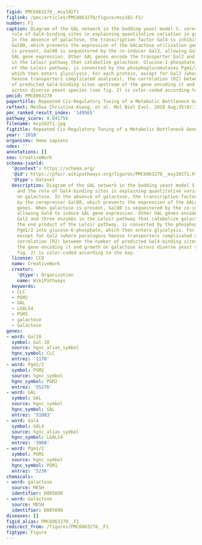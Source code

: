 ```yaml
---
figid: PMC6063270__msy102f1
figlink: /pmc/articles/PMC6063270/figure/msy102-F1/
number: F1
caption: Diagram of the GAL network in the budding yeast model S. cerevisiae and the
  role of Gal4-binding sites in explaining quantitative variation in growth on galactose.
  In the absence of galactose, the transcription factor Gal4 is inhibited by the corepressor
  Gal80, which prevents the expression of the GALactose utilization genes. When galactose
  is present, Gal80 is sequestered by the co-inducer Gal3, allowing Gal4 to induce
  GAL gene expression. Other GAL genes encode the transporter Gal2 and three enzymes
  in the Leloir pathway that catabolize galactose. Glucose-1-phosphate, the end product
  of the Leloir pathway, is converted by the phosphoglucomutases Pgm1/2 into glucose-6-phosphate,
  which then enters glycolysis. For each protein, except for Gal2 (where paralogous
  hexose transporters complicated analyses), the correlation (R2) between the number
  of predicted Gal4-binding sites upstream of the gene encoding it and growth on galactose
  across diverse yeast species (see fig. 2) is color-coded according to the key.
pmcid: PMC6063270
papertitle: Repeated Cis-Regulatory Tuning of a Metabolic Bottleneck Gene during Evolution.
reftext: Meihua Christina Kuang, et al. Mol Biol Evol. 2018 Aug;35(8):1968-1981.
pmc_ranked_result_index: '149565'
pathway_score: 0.841756
filename: msy102f1.jpg
figtitle: Repeated Cis-Regulatory Tuning of a Metabolic Bottleneck Gene during Evolution
year: '2018'
organisms: Homo sapiens
ndex: ''
annotations: []
seo: CreativeWork
schema-jsonld:
  '@context': https://schema.org/
  '@id': https://pfocr.wikipathways.org/figures/PMC6063270__msy102f1.html
  '@type': Dataset
  description: Diagram of the GAL network in the budding yeast model S. cerevisiae
    and the role of Gal4-binding sites in explaining quantitative variation in growth
    on galactose. In the absence of galactose, the transcription factor Gal4 is inhibited
    by the corepressor Gal80, which prevents the expression of the GALactose utilization
    genes. When galactose is present, Gal80 is sequestered by the co-inducer Gal3,
    allowing Gal4 to induce GAL gene expression. Other GAL genes encode the transporter
    Gal2 and three enzymes in the Leloir pathway that catabolize galactose. Glucose-1-phosphate,
    the end product of the Leloir pathway, is converted by the phosphoglucomutases
    Pgm1/2 into glucose-6-phosphate, which then enters glycolysis. For each protein,
    except for Gal2 (where paralogous hexose transporters complicated analyses), the
    correlation (R2) between the number of predicted Gal4-binding sites upstream of
    the gene encoding it and growth on galactose across diverse yeast species (see
    fig. 2) is color-coded according to the key.
  license: CC0
  name: CreativeWork
  creator:
    '@type': Organization
    name: WikiPathways
  keywords:
  - CLC
  - PGM2
  - GAL
  - LGALS4
  - PGM1
  - galactose
  - Galactose
genes:
- word: Gal10
  symbol: Gal-10
  source: hgnc_alias_symbol
  hgnc_symbol: CLC
  entrez: '1178'
- word: Pgm1/2
  symbol: PGM2
  source: hgnc_symbol
  hgnc_symbol: PGM2
  entrez: '55276'
- word: GAL
  symbol: GAL
  source: hgnc_symbol
  hgnc_symbol: GAL
  entrez: '51083'
- word: Gal4
  symbol: GAL4
  source: hgnc_alias_symbol
  hgnc_symbol: LGALS4
  entrez: '3960'
- word: Pgm1/2
  symbol: PGM1
  source: hgnc_symbol
  hgnc_symbol: PGM1
  entrez: '5236'
chemicals:
- word: galactose
  source: MESH
  identifier: D005690
- word: Galactose
  source: MESH
  identifier: D005690
diseases: []
figid_alias: PMC6063270__F1
redirect_from: /figures/PMC6063270__F1
figtype: Figure
---
```

